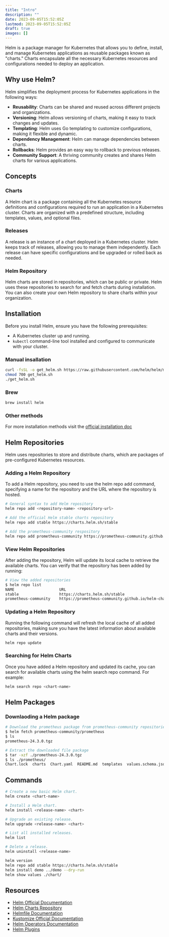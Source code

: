 ```yaml
---
title: "Intro"
description: ""
date: 2023-09-05T15:52:05Z
lastmod: 2023-09-05T15:52:05Z
draft: true
images: []
---
```


Helm is a package manager for Kubernetes that allows you to define, install, and manage Kubernetes applications as reusable packages known as "charts." Charts encapsulate all the necessary Kubernetes resources and configurations needed to deploy an application.

## Why use Helm?

Helm simplifies the deployment process for Kubernetes applications in the following ways:
- **Reusability**: Charts can be shared and reused across different projects and organizations.
- **Versioning**: Helm allows versioning of charts, making it easy to track changes and updates.
- **Templating**: Helm uses Go templating to customize configurations, making it flexible and dynamic.
- **Dependency Management**: Helm can manage dependencies between charts.
- **Rollbacks**: Helm provides an easy way to rollback to previous releases.
- **Community Support**: A thriving community creates and shares Helm charts for various applications.

## Concepts

### Charts

A Helm chart is a package containing all the Kubernetes resource definitions and configurations required to run an application in a Kubernetes cluster. Charts are organized with a predefined structure, including templates, values, and optional files.

### Releases

A release is an instance of a chart deployed in a Kubernetes cluster. Helm keeps track of releases, allowing you to manage them independently. Each release can have specific configurations and be upgraded or rolled back as needed.

### Helm Repository

Helm charts are stored in repositories, which can be public or private. Helm uses these repositories to search for and fetch charts during installation. You can also create your own Helm repository to share charts within your organization.

## Installation

Before you install Helm, ensure you have the following prerequisites:
- A Kubernetes cluster up and running.
- `kubectl` command-line tool installed and configured to communicate with your cluster.

### Manual insallation

```bash
curl -fsSL -o get_helm.sh https://raw.githubusercontent.com/helm/helm/main/scripts/get-helm-3
chmod 700 get_helm.sh
./get_helm.sh
```

### Brew

```bash
brew install helm
```

### Other methods

For more installation methods visit the [official installation doc](https://helm.sh/docs/intro/install/)

## Helm Repositories

Helm uses repositories to store and distribute charts, which are packages of pre-configured Kubernetes resources. 

### Adding a Helm Repository

To add a Helm repository, you need to use the helm repo add command, specifying a name for the repository and the URL where the repository is hosted. 

```bash
# General syntax to add Helm repository
helm repo add <repository-name> <repository-url>

# Add the official Helm stable charts repository
helm repo add stable https://charts.helm.sh/stable

# Add the prometheus-community respository
helm repo add prometheus-community https://prometheus-community.github.io/helm-charts
```

### View Helm Repositories

After adding the repository, Helm will update its local cache to retrieve the available charts. You can verify that the repository has been added by running:

```bash
# View the added repositories
$ helm repo list
NAME                    URL                                               
stable                  https://charts.helm.sh/stable                     
prometheus-community    https://prometheus-community.github.io/helm-charts
```

### Updating a Helm Repository

Running the following command will refresh the local cache of all added repositories, making sure you have the latest information about available charts and their versions.

```bash
helm repo update
```

### Searching for Helm Charts

Once you have added a Helm repository and updated its cache, you can search for available charts using the helm search repo command. For example:

```bash
helm search repo <chart-name>
```

## Helm Packages

### Downlaoding a Helm package

```bash
# Download the prometheus package from prometheus-community repositories
$ helm fetch prometheus-community/prometheus
$ ls
prometheus-24.3.0.tgz

# Extract the downloaded file package
$ tar -xzf ./prometheus-24.3.0.tgz 
$ ls ./prometheus/
Chart.lock  charts  Chart.yaml  README.md  templates  values.schema.json  values.yaml
```

## Commands

```bash
# Create a new basic Helm chart.
helm create <chart-name>

# Install a Helm chart.
helm install <release-name> <chart>

# Upgrade an existing release.
helm upgrade <release-name> <chart>

# List all installed releases.
helm list

# Delete a release.
helm uninstall <release-name>

helm version
helm repo add stable https://charts.helm.sh/stable
helm install demo ../demo --dry-run
helm show values ./chart/
```

## Resources

- [Helm Official Documentation](https://helm.sh/docs/)
- [Helm Charts Repository](https://hub.helm.sh/)
- [Helmfile Documentation](https://github.com/roboll/helmfile)
- [Kustomize Official Documentation](https://kustomize.io/)
- [Helm Operators Documentation](https://sdk.operatorframework.io/docs/building-operators/helm/tutorial/)
- [Helm Plugins](https://helm.sh/docs/topics/plugins/)
